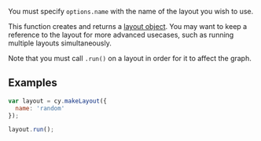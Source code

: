You must specify `options.name` with the name of the layout you wish to use.

This function creates and returns a [layout object](#layouts).  You may want to keep a reference to the layout for more advanced usecases, such as running multiple layouts simultaneously. 

<span class="important-indicator"></span> Note that you must call `.run()` on a layout in order for it to affect the graph.

## Examples

```js
var layout = cy.makeLayout({
  name: 'random'
});

layout.run();
```
